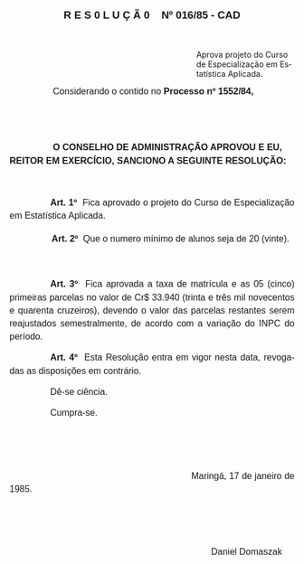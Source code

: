 <body lang=PT-BR style='tab-interval:35.4pt'>

<div class=Section1>

<p class=MsoNormal align=center style='margin-bottom:37.8pt;text-align:center'><b><span
style='font-size:14.0pt;mso-bidi-font-size:10.0pt;font-family:Arial'>R E S 0 L
U Ç Ã 0<span style="mso-spacerun: yes">    </span>Nº 016/85 - CAD<o:p></o:p></span></b></p>

<p class=MsoBodyTextIndent style='margin-left:247.8pt'>Aprova projeto do Curso
de Especialização em Estatística Aplicada.</p>

<p class=MsoNormal style='margin-left:57.6pt'><span style='font-size:12.0pt;
mso-bidi-font-size:10.0pt;font-family:Arial'>Considerando o contido no <b>Processo
nº 1552/84,</b><o:p></o:p></span></p>

<p class=MsoNormal style='margin-left:57.6pt'><span style='font-size:12.0pt;
mso-bidi-font-size:10.0pt;font-family:Arial'><![if !supportEmptyParas]>&nbsp;<![endif]><o:p></o:p></span></p>

<p class=MsoNormal style='margin-left:57.6pt'><span style='font-size:12.0pt;
mso-bidi-font-size:10.0pt;font-family:Arial'><![if !supportEmptyParas]>&nbsp;<![endif]><o:p></o:p></span></p>

<p class=MsoNormal style='text-indent:57.6pt;line-height:17.4pt'><b><span
style='font-size:12.0pt;mso-bidi-font-size:10.0pt;font-family:Arial'>O CONSELHO
DE ADMINISTRAÇÃO APROVOU E EU, REITOR EM EXERCÍCIO, SANCIONO A SEGUINTE
RESOLUÇÃO:<o:p></o:p></span></b></p>

<p class=MsoNormal style='line-height:17.4pt'><span style='font-size:12.0pt;
mso-bidi-font-size:10.0pt;font-family:Arial'><![if !supportEmptyParas]>&nbsp;<![endif]><o:p></o:p></span></p>

<p class=MsoNormal style='text-align:justify;text-indent:54.0pt;line-height:
17.4pt'><b><span style='font-size:12.0pt;mso-bidi-font-size:10.0pt;font-family:
Arial'>Art. 1º</span></b><span style='font-size:12.0pt;mso-bidi-font-size:10.0pt;
font-family:Arial'> <span style="mso-spacerun: yes"> </span>Fica aprovado o
projeto do Curso de Especialização em Estatística Aplicada.<o:p></o:p></span></p>

<p class=MsoNormal style='margin-left:55.8pt;text-align:justify;line-height:
24.6pt'><b><span style='font-size:12.0pt;mso-bidi-font-size:10.0pt;font-family:
Arial'>Art. 2º</span></b><span style='font-size:12.0pt;mso-bidi-font-size:10.0pt;
font-family:Arial'><span style="mso-spacerun: yes">  </span>Que o numero mínimo
de alunos seja de 20 (vinte).<o:p></o:p></span></p>

<p class=MsoNormal style='text-align:justify;line-height:17.4pt'><span
style='font-size:12.0pt;mso-bidi-font-size:10.0pt;font-family:Arial'><![if !supportEmptyParas]>&nbsp;<![endif]><o:p></o:p></span></p>

<p class=MsoNormal style='text-align:justify;text-indent:54.0pt;line-height:
17.4pt'><b><span style='font-size:12.0pt;mso-bidi-font-size:10.0pt;font-family:
Arial'>Art. 3º</span></b><span style='font-size:12.0pt;mso-bidi-font-size:10.0pt;
font-family:Arial'><span style="mso-spacerun: yes">  </span>Fica aprovada a
taxa de matrícula e as 05 (cinco)<b style='mso-bidi-font-weight:normal'> </b>primeiras
parcelas no valor de Cr$ 33.940 (trinta e três mil novecentos e quarenta
cruzeiros), devendo o valor das parcelas restantes serem reajustados
semestralmente, de acordo com a variação do INPC do período.<o:p></o:p></span></p>

<p class=MsoNormal style='text-align:justify;text-indent:54.0pt;line-height:
17.4pt'><b><span style='font-size:12.0pt;mso-bidi-font-size:10.0pt;font-family:
Arial'>Art. 4º</span></b><span style='font-size:12.0pt;mso-bidi-font-size:10.0pt;
font-family:Arial'><span style="mso-spacerun: yes">  </span>Esta Resolução
entra em vigor nesta data, revogadas as disposições em contrário.<o:p></o:p></span></p>

<p class=MsoNormal style='text-align:justify;text-indent:54.0pt;line-height:
17.4pt'><span style='font-size:12.0pt;mso-bidi-font-size:10.0pt;font-family:
Arial'>Dê-se ciência.<o:p></o:p></span></p>

<p class=MsoNormal style='text-align:justify;text-indent:54.0pt;line-height:
17.4pt'><span style='font-size:12.0pt;mso-bidi-font-size:10.0pt;font-family:
Arial'>Cumpra-se.<o:p></o:p></span></p>

<p class=MsoNormal style='text-align:justify;text-indent:54.0pt;line-height:
17.4pt'><span style='font-size:12.0pt;mso-bidi-font-size:10.0pt;font-family:
Arial'><![if !supportEmptyParas]>&nbsp;<![endif]><o:p></o:p></span></p>

<p class=MsoNormal style='text-align:justify;text-indent:54.0pt;line-height:
17.4pt'><span style='font-size:12.0pt;mso-bidi-font-size:10.0pt;font-family:
Arial'><![if !supportEmptyParas]>&nbsp;<![endif]><o:p></o:p></span></p>

<p class=MsoNormal style='text-align:justify;text-indent:54.0pt;line-height:
17.4pt'><span style='font-size:12.0pt;mso-bidi-font-size:10.0pt;font-family:
Arial'><span style='mso-tab-count:5'>                                                     </span>Maringá,
17 de janeiro de 1985.<o:p></o:p></span></p>

<p class=MsoNormal style='text-align:justify;text-indent:54.0pt;line-height:
17.4pt'><span style='font-size:12.0pt;mso-bidi-font-size:10.0pt;font-family:
Arial'><![if !supportEmptyParas]>&nbsp;<![endif]><o:p></o:p></span></p>

<p class=MsoNormal style='text-align:justify;text-indent:54.0pt;line-height:
17.4pt'><span style='font-size:12.0pt;mso-bidi-font-size:10.0pt;font-family:
Arial'><![if !supportEmptyParas]>&nbsp;<![endif]><o:p></o:p></span></p>

<p class=MsoNormal style='text-align:justify;text-indent:54.0pt;line-height:
17.4pt'><span style='font-size:12.0pt;mso-bidi-font-size:10.0pt;font-family:
Arial'><span style='mso-tab-count:6'>                                                                </span>Daniel
Domaszak<o:p></o:p></span></p>

</div>

</body>
